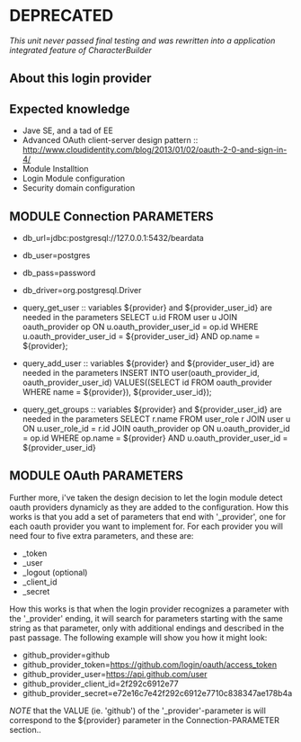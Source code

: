 DEPRECATED
====
*This unit never passed final testing and was rewritten into a application integrated feature of CharacterBuilder*

About this login provider 
----

Expected knowledge
----
* Jave SE, and a tad of EE
* Advanced OAuth client-server design pattern :: http://www.cloudidentity.com/blog/2013/01/02/oauth-2-0-and-sign-in-4/
* Module Installtion 
* Login Module configuration
* Security domain configuration


MODULE Connection PARAMETERS
----
* db_url=jdbc:postgresql://127.0.0.1:5432/beardata
* db_user=postgres
* db_pass=password
* db_driver=org.postgresql.Driver
* query_get_user :: variables ${provider} and ${provider_user_id} are needed in the parameters
SELECT u.id FROM user u 
JOIN oauth_provider op ON u.oauth_provider_user_id = op.id 
WHERE u.oauth_provider_user_id = ${provider_user_id} 
AND op.name = ${provider};

* query_add_user :: variables ${provider} and ${provider_user_id} are needed in the parameters
INSERT INTO user(oauth_provider_id, oauth_provider_user_id) 
VALUES((SELECT id FROM oauth_provider WHERE name = ${provider}), ${provider_user_id});

* query_get_groups :: variables ${provider} and ${provider_user_id} are needed in the parameters
SELECT r.name 
FROM user_role r 
JOIN user u ON u.user_role_id = r.id 
JOIN oauth_provider op ON u.oauth_provider_id = op.id 
WHERE op.name = ${provider} 
AND u.oauth_provider_user_id = ${provider_user_id}

MODULE OAuth PARAMETERS
----
Further more, i've taken the design decision to let the login module detect oauth providers dynamicly as they are added to the configuration.
How this works is that you add a set of parameters that end with '_provider', one for each oauth provider you want to implement for. For each provider you will need four to five extra parameters, and these are:
* _token
* _user
* _logout (optional)
* _client_id
* _secret

How this works is that when the login provider recognizes a parameter with the '_provider' ending, it will search for parameters starting with the same string as that parameter, only with additional endings and described in the past passage. The following example will show you how it might look:
* github_provider=github
* github_provider_token=https://github.com/login/oauth/access_token
* github_provider_user=https://api.github.com/user
* github_provider_client_id=2f292c6912e77
* github_provider_secret=e72e16c7e42f292c6912e7710c838347ae178b4a

*NOTE* that the VALUE (ie. 'github') of the '_provider'-parameter is will correspond to the ${provider} parameter in the Connection-PARAMETER section..
